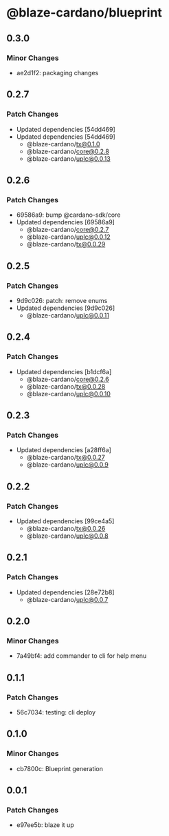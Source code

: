 # @blaze-cardano/blueprint

## 0.3.0

### Minor Changes

- ae2d1f2: packaging changes

## 0.2.7

### Patch Changes

- Updated dependencies [54dd469]
- Updated dependencies [54dd469]
  - @blaze-cardano/tx@0.1.0
  - @blaze-cardano/core@0.2.8
  - @blaze-cardano/uplc@0.0.13

## 0.2.6

### Patch Changes

- 69586a9: bump @cardano-sdk/core
- Updated dependencies [69586a9]
  - @blaze-cardano/core@0.2.7
  - @blaze-cardano/uplc@0.0.12
  - @blaze-cardano/tx@0.0.29

## 0.2.5

### Patch Changes

- 9d9c026: patch: remove enums
- Updated dependencies [9d9c026]
  - @blaze-cardano/uplc@0.0.11

## 0.2.4

### Patch Changes

- Updated dependencies [b1dcf6a]
  - @blaze-cardano/core@0.2.6
  - @blaze-cardano/tx@0.0.28
  - @blaze-cardano/uplc@0.0.10

## 0.2.3

### Patch Changes

- Updated dependencies [a28ff6a]
  - @blaze-cardano/tx@0.0.27
  - @blaze-cardano/uplc@0.0.9

## 0.2.2

### Patch Changes

- Updated dependencies [99ce4a5]
  - @blaze-cardano/tx@0.0.26
  - @blaze-cardano/uplc@0.0.8

## 0.2.1

### Patch Changes

- Updated dependencies [28e72b8]
  - @blaze-cardano/uplc@0.0.7

## 0.2.0

### Minor Changes

- 7a49bf4: add commander to cli for help menu

## 0.1.1

### Patch Changes

- 56c7034: testing: cli deploy

## 0.1.0

### Minor Changes

- cb7800c: Blueprint generation

## 0.0.1

### Patch Changes

- e97ee5b: blaze it up
